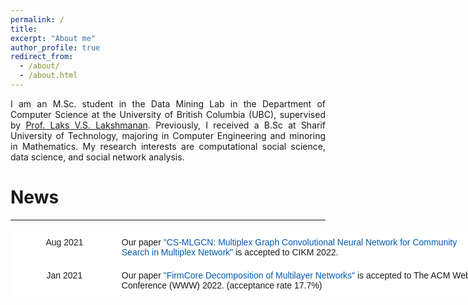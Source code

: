 ```yaml
---
permalink: /
title: 
excerpt: "About me"
author_profile: true
redirect_from: 
  - /about/
  - /about.html
---
```


<p align="justify">
I am an M.Sc. student in the Data Mining Lab in the Department of Computer Science at the University of British Columbia (UBC), supervised by <a href="https://www.cs.ubc.ca/~laks/">Prof. Laks V.S. Lakshmanan</a>.
Previously, I received a B.Sc at Sharif University of Technology, majoring in Computer Engineering and minoring in Mathematics. My research interests are computational social science, data science, and social network analysis.     
</p>
  

  
# News
<html>
<body>
 <hr>
 <body>
 <html>


<style type="text/css">
.tg  {border-collapse:collapse;border-spacing:0;}
.tg td{border-color:black;border-style:solid;border-width:1px;font-family:Arial, sans-serif;font-size:14px;
  overflow:hidden;padding:10px 5px;word-break:normal;}
.tg th{border-color:black;border-style:solid;border-width:1px;font-family:Arial, sans-serif;font-size:14px;
  font-weight:normal;overflow:hidden;padding:10px 5px;word-break:normal;}
.tg .tg-oe15{background-color:#ffffff;border-color:#ffffff;text-align:left;vertical-align:top}
.tg .tg-wk8r{background-color:#ffffff;border-color:#ffffff;text-align:center;vertical-align:top}
</style>
<table class="tg" style="undefined;table-layout: fixed; width: 748px">
<colgroup>
<col style="width: 172px">
<col style="width: 576px">
</colgroup>
<thead>
  <tr>
    <th class="tg-wk8r">Aug 2021</th>
    <th class="tg-oe15">Our paper <span style="color:#0059b3;">"CS-MLGCN: Multiplex Graph Convolutional Neural Network for Community Search in Multiplex Network"</span> is accepted to CIKM 2022.</th>
  </tr>
</thead>
<tbody>
  <tr>
    <td class="tg-wk8r">Jan 2021</td>
    <td class="tg-oe15">Our paper <span style="color:#0059b3;">"FirmCore Decomposition of Multilayer Networks"</span> is accepted to The ACM Web Conference (WWW) 2022. (acceptance rate 17.7%)</td>
  </tr>
</tbody>
</table>
